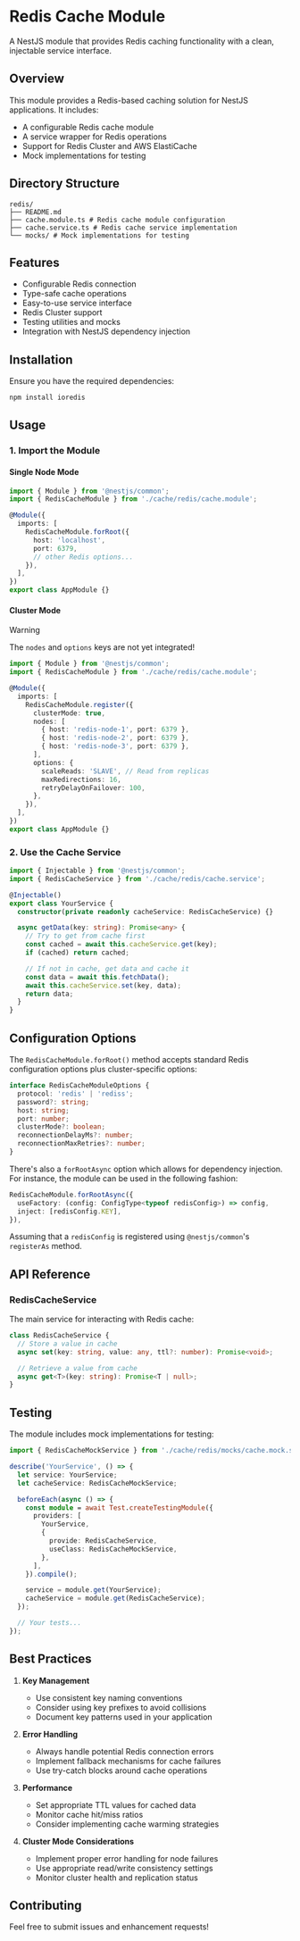 # Redis Cache Module

A NestJS module that provides Redis caching functionality with a clean, injectable service interface.

## Overview

This module provides a Redis-based caching solution for NestJS applications. It includes:

- A configurable Redis cache module
- A service wrapper for Redis operations
- Support for Redis Cluster and AWS ElastiCache
- Mock implementations for testing

## Directory Structure

```
redis/
├── README.md
├── cache.module.ts # Redis cache module configuration
├── cache.service.ts # Redis cache service implementation
└── mocks/ # Mock implementations for testing
```

## Features

- Configurable Redis connection
- Type-safe cache operations
- Easy-to-use service interface
- Redis Cluster support
- Testing utilities and mocks
- Integration with NestJS dependency injection

## Installation

Ensure you have the required dependencies:

```bash
npm install ioredis
```

## Usage

### 1. Import the Module

#### Single Node Mode

```typescript
import { Module } from '@nestjs/common';
import { RedisCacheModule } from './cache/redis/cache.module';

@Module({
  imports: [
    RedisCacheModule.forRoot({
      host: 'localhost',
      port: 6379,
      // other Redis options...
    }),
  ],
})
export class AppModule {}
```

#### Cluster Mode

> [!WARNING]
> The `nodes` and `options` keys are not yet integrated!

```typescript
import { Module } from '@nestjs/common';
import { RedisCacheModule } from './cache/redis/cache.module';

@Module({
  imports: [
    RedisCacheModule.register({
      clusterMode: true,
      nodes: [
        { host: 'redis-node-1', port: 6379 },
        { host: 'redis-node-2', port: 6379 },
        { host: 'redis-node-3', port: 6379 },
      ],
      options: {
        scaleReads: 'SLAVE', // Read from replicas
        maxRedirections: 16,
        retryDelayOnFailover: 100,
      },
    }),
  ],
})
export class AppModule {}
```

### 2. Use the Cache Service

```typescript
import { Injectable } from '@nestjs/common';
import { RedisCacheService } from './cache/redis/cache.service';

@Injectable()
export class YourService {
  constructor(private readonly cacheService: RedisCacheService) {}

  async getData(key: string): Promise<any> {
    // Try to get from cache first
    const cached = await this.cacheService.get(key);
    if (cached) return cached;

    // If not in cache, get data and cache it
    const data = await this.fetchData();
    await this.cacheService.set(key, data);
    return data;
  }
}
```

## Configuration Options

The `RedisCacheModule.forRoot()` method accepts standard Redis configuration options plus cluster-specific options:

```typescript
interface RedisCacheModuleOptions {
  protocol: 'redis' | 'rediss';
  password?: string;
  host: string;
  port: number;
  clusterMode?: boolean;
  reconnectionDelayMs?: number;
  reconnectionMaxRetries?: number;
}
```

There's also a `forRootAsync` option which allows for dependency injection. For instance, the module can be used in the following fashion:

```typescript
RedisCacheModule.forRootAsync({
  useFactory: (config: ConfigType<typeof redisConfig>) => config,
  inject: [redisConfig.KEY],
}),
```

Assuming that a `redisConfig` is registered using `@nestjs/common`'s `registerAs` method.

## API Reference

### RedisCacheService

The main service for interacting with Redis cache:

```typescript
class RedisCacheService {
  // Store a value in cache
  async set(key: string, value: any, ttl?: number): Promise<void>;

  // Retrieve a value from cache
  async get<T>(key: string): Promise<T | null>;
}
```

## Testing

The module includes mock implementations for testing:

```typescript
import { RedisCacheMockService } from './cache/redis/mocks/cache.mock.service';

describe('YourService', () => {
  let service: YourService;
  let cacheService: RedisCacheMockService;

  beforeEach(async () => {
    const module = await Test.createTestingModule({
      providers: [
        YourService,
        {
          provide: RedisCacheService,
          useClass: RedisCacheMockService,
        },
      ],
    }).compile();

    service = module.get(YourService);
    cacheService = module.get(RedisCacheService);
  });

  // Your tests...
});
```

## Best Practices

1. **Key Management**

   - Use consistent key naming conventions
   - Consider using key prefixes to avoid collisions
   - Document key patterns used in your application

2. **Error Handling**

   - Always handle potential Redis connection errors
   - Implement fallback mechanisms for cache failures
   - Use try-catch blocks around cache operations

3. **Performance**

   - Set appropriate TTL values for cached data
   - Monitor cache hit/miss ratios
   - Consider implementing cache warming strategies

4. **Cluster Mode Considerations**

   - Implement proper error handling for node failures
   - Use appropriate read/write consistency settings
   - Monitor cluster health and replication status

## Contributing

Feel free to submit issues and enhancement requests!
